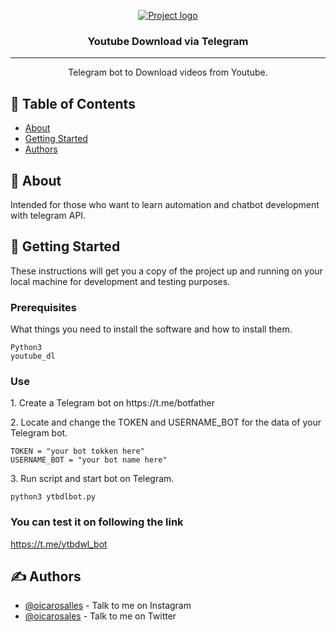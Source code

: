 <p align="center">
  <a href="" rel="noopener">
 <img src="https://img.icons8.com/color/144/000000/youtube-music.png" alt="Project logo"></a>
 
 </p>

<h3 align="center">Youtube Download via Telegram</h3>

<div align="center">

<!-- [![Status](https://img.shields.io/badge/status-active-success.svg)]()
[![GitHub Issues](https://img.shields.io/github/issues/kylelobo/The-Documentation-Compendium.svg)](https://github.com/kylelobo/The-Documentation-Compendium/issues)
[![GitHub Pull Requests](https://img.shields.io/github/issues-pr/kylelobo/The-Documentation-Compendium.svg)](https://github.com/kylelobo/The-Documentation-Compendium/pulls)
[![License](https://img.shields.io/badge/license-MIT-blue.svg)](/LICENSE) -->

</div>

---

<p align="center"> Telegram bot to Download videos from Youtube.
    <br> 
</p>

## 📝 Table of Contents

- [About](#about)
- [Getting Started](#getting_started)
- [Authors](#authors)

## 🧐 About <a name = "about"></a>

Intended for those who want to learn automation and chatbot development with telegram API.

## 🏁 Getting Started <a name = "getting_started"></a>

These instructions will get you a copy of the project up and running on your local machine for development and testing purposes.

### Prerequisites

What things you need to install the software and how to install them.

```
Python3
youtube_dl

```

### Use

<p>1. Create a Telegram bot on https://t.me/botfather</p>


<p>2. Locate and change the TOKEN and USERNAME_BOT for the data of your Telegram bot.</p>


```
TOKEN = "your bot tokken here"
USERNAME_BOT = "your bot name here"

```

<p>3. Run script and start bot on Telegram.</p>

```
python3 ytbdlbot.py

```

### You can test it on following the link 

https://t.me/ytbdwl_bot

<!-- <div align="center">
<img src="https://media0.giphy.com/media/5dqOCsWGztbiAQWhgx/giphy.gif?cid=790b7611e80047821f61ac948baceed69b70cb9b50ca1603&rid=giphy.gif&ct=g" alt="See" width="440" height="736">
</div> -->


## ✍️ Authors <a name = "authors"></a>

- [@oicarosalles](https://instagram.com/oicarosalles) - Talk to me on Instagram
- [@oicarosales](https://twitter.com/oicarosales) - Talk to me on Twitter